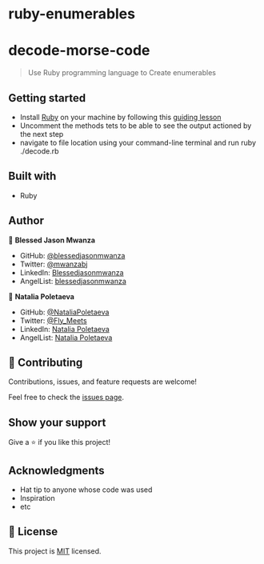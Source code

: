 # ruby-enumerables
# decode-morse-code
> Use Ruby programming language  to Create enumerables


## Getting started
 - Install [Ruby](https://www.ruby-lang.org/en/) on your machine by following this [guiding lesson](https://github.com/microverseinc/curriculum-ruby/blob/main/simple-ruby/articles/ruby_installation_instructions.md#macOS)
 - Uncomment the methods tets to be able to see the output actioned by the next step
 - navigate to file location using your command-line terminal and run ruby ./decode.rb
## Built with
 - Ruby
 
## Author

:bust_in_silhouette: **Blessed Jason Mwanza**

- GitHub: [@blessedjasonmwanza](https://github.com/blessedjasonmwanza)
- Twitter: [@mwanzabj](https://twitter.com/mwanzabj)
- LinkedIn: [Blessedjasonmwanza](https://linkedin.com/in/blessedjasonmwanza)
- AngelList: [blessedjasonmwanza](https://angel.co/u/blessedjasonmwanza)

:bust_in_silhouette: **Natalia Poletaeva**

- GitHub: [@NataliaPoletaeva](https://github.com/NataliaPoletaeva)
- Twitter: [@Fly_Meets](https://twitter.com/Fly_Meets)
- LinkedIn: [Natalia Poletaeva](https://www.linkedin.com/in/nataliapoletaeva/)
- AngelList: [Natalia Poletaeva](https://angel.co/u/natalia-poletaeva-1)

## :handshake: Contributing

Contributions, issues, and feature requests are welcome!

Feel free to check the [issues page](../../issues/).

## Show your support

Give a :star:️ if you like this project!

## Acknowledgments

- Hat tip to anyone whose code was used
- Inspiration
- etc

## :memo: License

This project is [MIT](./MIT.md) licensed.
